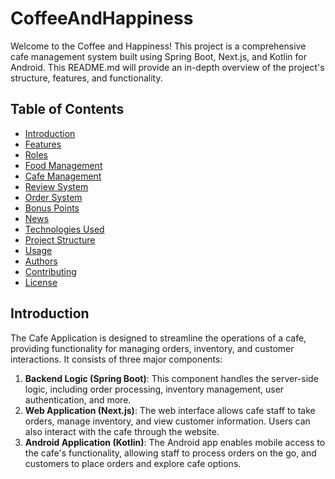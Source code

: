 # CoffeeAndHappiness

Welcome to the Coffee and Happiness! This project is a comprehensive cafe management system built using Spring Boot, Next.js, and Kotlin for Android. This README.md will provide an in-depth overview of the project's structure, features, and functionality.

## Table of Contents

- [Introduction](#introduction)
- [Features](#features)
- [Roles](#roles)
- [Food Management](#food-management)
- [Cafe Management](#cafe-management)
- [Review System](#review-system)
- [Order System](#order-system)
- [Bonus Points](#bonus-points)
- [News](#news)
- [Technologies Used](#technologies-used)
- [Project Structure](#project-structure)
- [Usage](#usage)
- [Authors](#authors)
- [Contributing](#contributing)
- [License](#license)

## Introduction
The Cafe Application is designed to streamline the operations of a cafe, providing functionality for managing orders, inventory, and customer interactions. It consists of three major components:

1. **Backend Logic (Spring Boot)**: This component handles the server-side logic, including order processing, inventory management, user authentication, and more.
2. **Web Application (Next.js)**: The web interface allows cafe staff to take orders, manage inventory, and view customer information. Users can also interact with the cafe through the website.
3. **Android Application (Kotlin)**: The Android app enables mobile access to the cafe's functionality, allowing staff to process orders on the go, and customers to place orders and explore cafe options.
